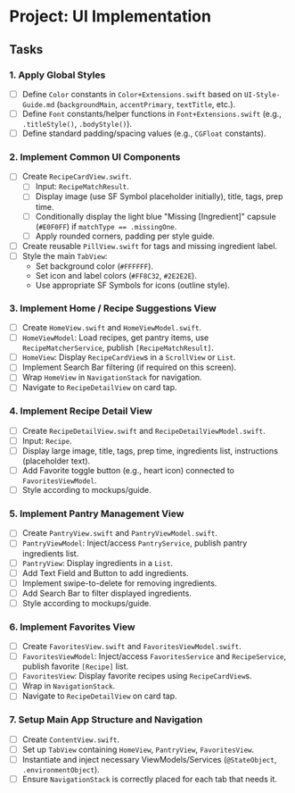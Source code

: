 # Project: UI Implementation

## Tasks

### 1. Apply Global Styles
- [ ] Define `Color` constants in `Color+Extensions.swift` based on `UI-Style-Guide.md` (`backgroundMain`, `accentPrimary`, `textTitle`, etc.).
- [ ] Define `Font` constants/helper functions in `Font+Extensions.swift` (e.g., `.titleStyle()`, `.bodyStyle()`).
- [ ] Define standard padding/spacing values (e.g., `CGFloat` constants).

### 2. Implement Common UI Components
- [ ] Create `RecipeCardView.swift`.
  - [ ] Input: `RecipeMatchResult`.
  - [ ] Display image (use SF Symbol placeholder initially), title, tags, prep time.
  - [ ] Conditionally display the light blue "Missing [Ingredient]" capsule (`#E0F0FF`) if `matchType == .missingOne`.
  - [ ] Apply rounded corners, padding per style guide.
- [ ] Create reusable `PillView.swift` for tags and missing ingredient label.
- [ ] Style the main `TabView`:
    - Set background color (`#FFFFFF`).
    - Set icon and label colors (`#FF8C32`, `#2E2E2E`).
    - Use appropriate SF Symbols for icons (outline style).

### 3. Implement Home / Recipe Suggestions View
- [ ] Create `HomeView.swift` and `HomeViewModel.swift`.
- [ ] `HomeViewModel`: Load recipes, get pantry items, use `RecipeMatcherService`, publish `[RecipeMatchResult]`.
- [ ] `HomeView`: Display `RecipeCardView`s in a `ScrollView` or `List`.
- [ ] Implement Search Bar filtering (if required on this screen).
- [ ] Wrap `HomeView` in `NavigationStack` for navigation.
- [ ] Navigate to `RecipeDetailView` on card tap.

### 4. Implement Recipe Detail View
- [ ] Create `RecipeDetailView.swift` and `RecipeDetailViewModel.swift`.
- [ ] Input: `Recipe`.
- [ ] Display large image, title, tags, prep time, ingredients list, instructions (placeholder text).
- [ ] Add Favorite toggle button (e.g., heart icon) connected to `FavoritesViewModel`.
- [ ] Style according to mockups/guide.

### 5. Implement Pantry Management View
- [ ] Create `PantryView.swift` and `PantryViewModel.swift`.
- [ ] `PantryViewModel`: Inject/access `PantryService`, publish pantry ingredients list.
- [ ] `PantryView`: Display ingredients in a `List`.
- [ ] Add Text Field and Button to add ingredients.
- [ ] Implement swipe-to-delete for removing ingredients.
- [ ] Add Search Bar to filter displayed ingredients.
- [ ] Style according to mockups/guide.

### 6. Implement Favorites View
- [ ] Create `FavoritesView.swift` and `FavoritesViewModel.swift`.
- [ ] `FavoritesViewModel`: Inject/access `FavoritesService` and `RecipeService`, publish favorite `[Recipe]` list.
- [ ] `FavoritesView`: Display favorite recipes using `RecipeCardView`s.
- [ ] Wrap in `NavigationStack`.
- [ ] Navigate to `RecipeDetailView` on card tap.

### 7. Setup Main App Structure and Navigation
- [ ] Create `ContentView.swift`.
- [ ] Set up `TabView` containing `HomeView`, `PantryView`, `FavoritesView`.
- [ ] Instantiate and inject necessary ViewModels/Services (`@StateObject`, `.environmentObject`).
- [ ] Ensure `NavigationStack` is correctly placed for each tab that needs it. 